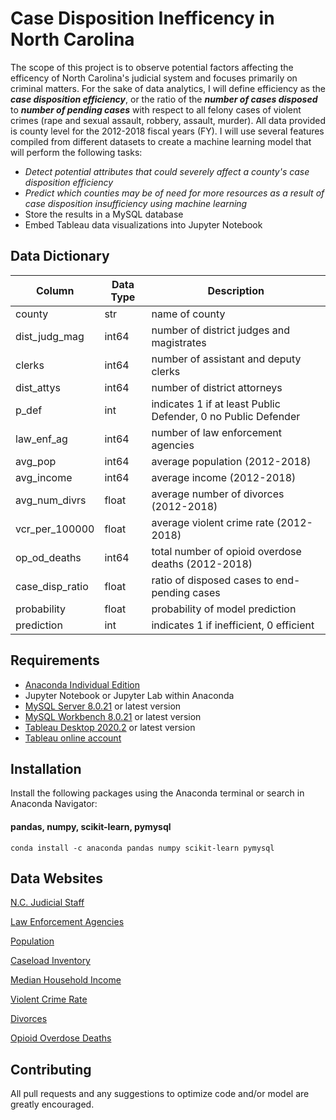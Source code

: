 # Case Disposition Inefficency in North Carolina

The scope of this project is to observe potential factors affecting the efficency of North Carolina's judicial system and focuses primarily on criminal matters.  For the sake of data analytics, I will define efficiency as the ***case disposition efficiency***, or the ratio of the ***number of cases disposed*** to ***number of pending cases*** with respect to all felony cases of violent crimes (rape and sexual assault, robbery, assault, murder).  All data provided is county level for the 2012-2018 fiscal years (FY).  I will use several features compiled from different datasets to create a machine learning model that will perform the following tasks:

- *Detect potential attributes that could severely affect a county's case disposition efficiency*
- *Predict which counties may be of need for more resources as a result of case disposition insufficiency using machine learning*
- Store the results in a MySQL database
- Embed Tableau data visualizations into Jupyter Notebook


## Data Dictionary


| Column | Data Type | Description | 
| ----------- | ----------- | -----------|
| county | str | name of county |
| dist_judg_mag | int64 | number of district judges and magistrates |
| clerks | int64 | number of assistant and deputy clerks |
| dist_attys | int64 | number of district attorneys |
| p_def | int | indicates 1 if at least Public Defender, 0 no Public Defender |
| law_enf_ag | int64 | number of law enforcement agencies |
| avg_pop | int64 | average population (2012-2018) |
| avg_income | int64 | average income (2012-2018) |
| avg_num_divrs | float | average number of divorces (2012-2018)|
| vcr_per_100000 | float | average violent crime rate (2012-2018)|
| op_od_deaths | int64 | total number of opioid overdose deaths (2012-2018)|
| case_disp_ratio | float | ratio of disposed cases to end-pending cases |
| probability | float | probability of model prediction |
| prediction | int | indicates 1 if inefficient, 0 efficient |

## Requirements

- [Anaconda Individual Edition](https://www.anaconda.com/products/individual)
- Jupyter Notebook or Jupyter Lab within Anaconda
- [MySQL Server 8.0.21](https://dev.mysql.com/downloads/mysql/) or latest version
- [MySQL Workbench 8.0.21](https://dev.mysql.com/downloads/workbench/) or latest version
- [Tableau Desktop 2020.2](https://www.tableau.com/products/desktop/download) or latest version
- [Tableau online account](https://sso.online.tableau.com/public/idp/SSO)


## Installation

Install the following packages using the Anaconda terminal or search in Anaconda Navigator:

#### pandas, numpy, scikit-learn, pymysql
```
conda install -c anaconda pandas numpy scikit-learn pymysql 
```


## Data Websites

[N.C. Judicial Staff](https://www.nccourts.gov/judicial-directory?name=&contains=&field_judicial_group_target_id=All&field_county_target_id=All&field_district_target_id=All)

[Law Enforcement Agencies](http://www.cjin.nc.gov/Website%20Test%20-%20Law%20Enforcement%20Agencies%2001242015%20A-1.pdf)

[Population](https://www.osbm.nc.gov/demog/county-projections)

[Caseload Inventory](https://data.nccourts.gov/explore/?sort=modified)

[Median Household Income](https://www.huduser.gov/portal/datasets/il.html)

[Violent Crime Rate](https://ucr.fbi.gov/crime-in-the-u.s)

[Divorces](https://schs.dph.ncdhhs.gov/data/vital.cfm)

[Opioid Overdose Deaths](https://www.injuryfreenc.ncdhhs.gov/DataSurveillance/Poisoning.htm)


## Contributing

All pull requests and any suggestions to optimize code and/or model are greatly encouraged.
